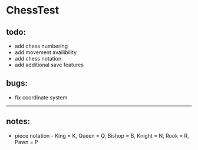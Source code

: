 # ChessTest

## todo:

* add chess numbering
* add movement availibility
* add chess notation
* add additional save features

## bugs:

* fix coordinate system

--------------------

## notes:

* piece notation - King = K, Queen = Q, Bishop = B, Knight = N, Rook = R, Pawn = P